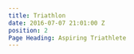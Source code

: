```yaml
---
title: Triathlon
date: 2016-07-07 21:01:00 Z
position: 2
Page Heading: Aspiring Triathlete
---
```


